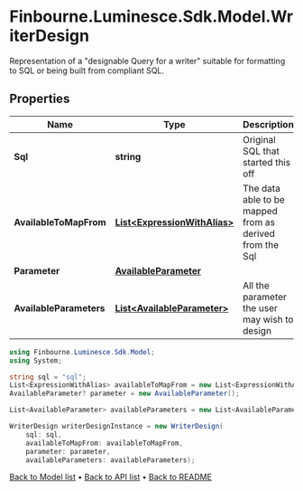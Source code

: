 # Finbourne.Luminesce.Sdk.Model.WriterDesign
Representation of a \"designable Query for a writer\" suitable for formatting to SQL or being built from compliant SQL.

## Properties

Name | Type | Description | Notes
------------ | ------------- | ------------- | -------------
**Sql** | **string** | Original SQL that started this off | 
**AvailableToMapFrom** | [**List&lt;ExpressionWithAlias&gt;**](ExpressionWithAlias.md) | The data able to be mapped from as derived from the Sql | [optional] 
**Parameter** | [**AvailableParameter**](AvailableParameter.md) |  | [optional] 
**AvailableParameters** | [**List&lt;AvailableParameter&gt;**](AvailableParameter.md) | All the parameter the user may wish to design | [optional] 

```csharp
using Finbourne.Luminesce.Sdk.Model;
using System;

string sql = "sql";
List<ExpressionWithAlias> availableToMapFrom = new List<ExpressionWithAlias>();
AvailableParameter? parameter = new AvailableParameter();

List<AvailableParameter> availableParameters = new List<AvailableParameter>();

WriterDesign writerDesignInstance = new WriterDesign(
    sql: sql,
    availableToMapFrom: availableToMapFrom,
    parameter: parameter,
    availableParameters: availableParameters);
```

[Back to Model list](../README.md#documentation-for-models) &#8226; [Back to API list](../README.md#documentation-for-api-endpoints) &#8226; [Back to README](../README.md)
